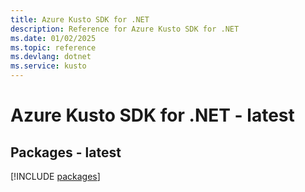 ```yaml
---
title: Azure Kusto SDK for .NET
description: Reference for Azure Kusto SDK for .NET
ms.date: 01/02/2025
ms.topic: reference
ms.devlang: dotnet
ms.service: kusto
---
```

# Azure Kusto SDK for .NET - latest
## Packages - latest
[!INCLUDE [packages](kusto-index.md)]